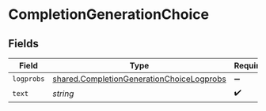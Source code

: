 # CompletionGenerationChoice


## Fields

| Field                                                                                                         | Type                                                                                                          | Required                                                                                                      | Description                                                                                                   |
| ------------------------------------------------------------------------------------------------------------- | ------------------------------------------------------------------------------------------------------------- | ------------------------------------------------------------------------------------------------------------- | ------------------------------------------------------------------------------------------------------------- |
| `logprobs`                                                                                                    | [shared.CompletionGenerationChoiceLogprobs](../../../sdk/models/shared/completiongenerationchoicelogprobs.md) | :heavy_minus_sign:                                                                                            | N/A                                                                                                           |
| `text`                                                                                                        | *string*                                                                                                      | :heavy_check_mark:                                                                                            | N/A                                                                                                           |